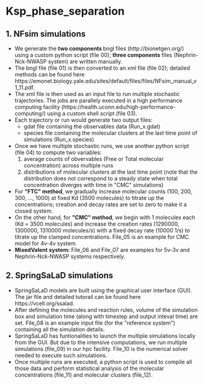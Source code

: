 # Ksp_phase_separation
<h2> 1. NFsim simulations </h2>
<ul> 
  <li> We generate the <b> two components </b> bngl files (http://bionetgen.org/) using a custom python script (file 00); <b>three components</b> files (Nephrin-Nck-NWASP system) are written manually.  </li>  
 <li> The bngl file (file 01) is then converted to an xml file (file 02); detailed methods can be found here https://emonet.biology.yale.edu/sites/default/files/files/NFsim_manual_v1_11.pdf.  </li>
   <li> The xml file is then used as an input file to run multiple stochastic trajectories. The jobs are parallely executed in a high performance computing facility (https://health.uconn.edu/high-performance-computing/) using a custom shell script (file 03). </li>
    <li> Each trajectory or run would generate two output files: <ul> <li> gdat file containing the observables data (Run_x.gdat) </li> <li> species file containing the molecular clusters at the last time point of simulations (Run_x.species)</li> </ul> </li>
  <li> Once we have multiple stochastic runs, we use another python script (file 04) to compute two variables: <ol> <li> average counts of obvervables (Free or Total molecular concentration) across multiple runs </li> <li> distributions of molecular clusters at the last time point (note that the distribution does not correspond to a steady state when total concentration diverges with time in "CMC" simulations) </li> </ol> </li> 
  <li> For <b>"FTC" method</b>, we gradually increase molecular counts (100, 200, 300, ..., 1000) at fixed Kd (3500 molecules) to titrate up the concentrations; creation and decay rates are set to zero to make it a closed system. </li>
  <li> On the other hand, for <b> "CMC" method</b>, we begin with 1 molecules each (Kd = 3500 molecules) and increase the creation rates (1290000, 1300000, 1310000 molecules/s) with a fixed decay rate (10000 1/s) to titrate up the clamped concentrations. File_05 is an example for CMC model for 4v-4v system. </li>
  <li> <b>MixedValent system:</b> File_06 and File_07 are examples for 5v-3v and Nephrin-Nck-NWASP systems respectively.  </li>
</ul>
<h2> 2. SpringSaLaD simulations </h2>
<ul>
    <li> SpringSaLaD models are built using the graphical user interface (GUI). The jar file and detailed tutorail can be found here https://vcell.org/ssalad. </li>
    <li> After defining the molecules and reaction rules, volume of the simulation box and simulation time (along with timestep and output inteval time) are set. File_08 is an example input file (for the "reference system") containing all the simulation details. </li>
  <li> SpringSaLaD has funtionalities to launch the multiple simulations locally from the GUI. But due to the intensive computations, we run multiple simulations (file_09) in our hpc facility. File_10 is the numerical solver needed to execute such simulations. </li>
  <li> Once multiple runs are executed, a python script is used to compile all those data and perform statistical analysis of the molecular concentrations (file_11) and molecular clusters (file_12).</li>
    
      
